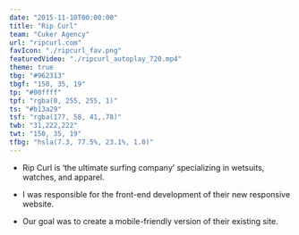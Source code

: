 ```yaml
---
date: "2015-11-10T00:00:00"
title: "Rip Curl"
team: "Cuker Agency"
url: "ripcurl.com"
favIcon: "./ripcurl_fav.png"
featuredVideo: "./ripcurl_autoplay_720.mp4"
theme: true
tbg: "#962313"
tbgf: "150, 35, 19"
tp: "#00ffff"
tpf: "rgba(0, 255, 255, 1)"
ts: "#b13a29"
tsf: "rgba(177, 58, 41,.78)"
twb: "31,222,222"
twt: "150, 35, 19"
tfbg: "hsla(7.3, 77.5%, 23.1%, 1.0)"
---
```

- Rip Curl is &lsquo;the ultimate surfing company&rsquo; specializing in wetsuits, watches, and apparel.

- I was responsible for the front-end development of their new responsive website.

- Our goal was to create a mobile-friendly version of their existing site.




